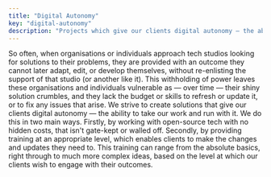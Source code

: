 ```yaml
---
title: "Digital Autonomy"
key: "digital-autonomy"
description: "Projects which give our clients digital autonomy — the ability to take our work and run with it, by utilising open-source solutions and providing training."
---
```


So often, when organisations or individuals approach tech studios looking for solutions to their problems, they are provided with an outcome they cannot later adapt, edit, or develop themselves, without re-enlisting the support of that studio (or another like it). This withholding of power leaves these organisations and individuals vulnerable as — over time — their shiny solution crumbles, and they lack the budget or skills to refresh or update it, or to fix any issues that arise. We strive to create solutions that give our clients digital autonomy — the ability to take our work and run with it. We do this in two main ways. Firstly, by working with open-source tech with no hidden costs, that isn't gate-kept or walled off. Secondly, by providing training at an appropriate level, which enables clients to make the changes and updates they need to. This training can range from the absolute basics, right through to much more complex ideas, based on the level at which our clients wish to engage with their outcomes.
